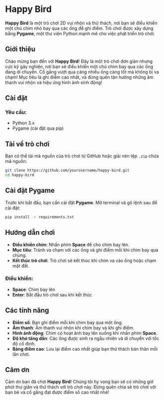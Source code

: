 # Happy Bird

**Happy Bird** là một trò chơi 2D vui nhộn và thử thách, nơi bạn sẽ điều khiển một chú chim nhỏ bay qua các ống để ghi điểm. Trò chơi được xây dựng bằng **Pygame**, một thư viện Python mạnh mẽ cho việc phát triển trò chơi.


## Giới thiệu

Chào mừng bạn đến với **Happy Bird**! Đây là một trò chơi đơn giản nhưng cực kỳ gây nghiện, nơi bạn sẽ điều khiển một chú chim bay qua các ống đang di chuyển. Cố gắng vượt qua càng nhiều ống càng tốt mà không bị va chạm! Mục tiêu là ghi điểm cao nhất, và đừng quên tận hưởng những âm thanh vui nhộn và hiệu ứng hình ảnh sinh động!

## Cài đặt

### Yêu cầu:
- Python 3.x
- Pygame (cài đặt qua pip)

## Tải về trò chơi

Bạn có thể tải mã nguồn của trò chơi từ GitHub hoặc giải nén tệp `.zip` chứa mã nguồn:
```bash
git clone https://github.com/yourusername/happy-bird.git
cd happy-bird
```
## Cài đặt Pygame

Trước khi bắt đầu, bạn cần cài đặt **Pygame**. Mở terminal và gõ lệnh sau để cài đặt:
```bash
pip install -r requirements.txt
```
## Hướng dẫn chơi

- **Điều khiển chim**: Nhấn phím **Space** để cho chim bay lên.
- **Mục tiêu**: Tránh va chạm với các ống và ghi điểm mỗi khi chim bay qua chúng.
- **Kết thúc trò chơi**: Trò chơi sẽ kết thúc khi chim va vào ống hoặc chạm mặt đất.

### Điều khiển:
- **Space**: Chim bay lên
- **Enter**: Bắt đầu trò chơi sau khi kết thúc

## Các tính năng

- **Điểm số**: Bạn ghi điểm mỗi khi chim bay qua một ống.
- **Âm thanh**: Âm thanh vui nhộn khi chim bay và khi ghi điểm.
- **Hình ảnh động**: Chim có hoạt ảnh bay lên xuống khi nhấn phím **Space**.
- **Độ khó tăng dần**: Các ống được sinh ra ngẫu nhiên và di chuyển với tốc độ cố định.
- **Bảng điểm cao**: Lưu lại điểm cao nhất giúp bạn thử thách bản thân mỗi lần chơi.

## Cảm ơn

Cảm ơn bạn đã chơi **Happy Bird**! Chúng tôi hy vọng bạn sẽ có những giờ phút thư giãn và thử thách với trò chơi này. Đừng quên chia sẻ trò chơi với bạn bè và cố gắng đạt được điểm số cao nhất nhé!


